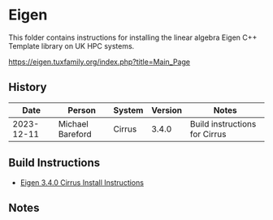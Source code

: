 Eigen
=====

This folder contains instructions for installing the linear algebra Eigen C++ Template library on UK HPC systems.

https://eigen.tuxfamily.org/index.php?title=Main_Page

History
-------

 Date | Person | System | Version | Notes
 ---- | ------ | ------ | ------- | -----
 2023-12-11 | Michael Bareford | Cirrus | 3.4.0 | Build instructions for Cirrus

Build Instructions
------------------

* [Eigen 3.4.0 Cirrus Install Instructions](install_eigen_3.4.0_cirrus.md)

Notes
-----
